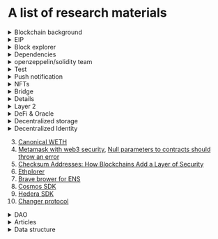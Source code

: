 # A list of research materials

<details>
<summary>Blockchain background</summary>

1. [RECURSIVE-LENGTH PREFIX (RLP) SERIALIZATION](https://ethereum.org/en/developers/docs/data-structures-and-encoding/rlp/)
</details>

<details>
<summary>EIP</summary>

1. [EIP-4494: Permit for ERC-721 NFTs](https://eips.ethereum.org/EIPS/eip-4494)
1. [EIP-4494: Extending ERC-2612-style permits to ERC-721 NFTs](https://ethereum-magicians.org/t/eip-4494-extending-erc-2612-style-permits-to-erc-721-nfts/7519)
1. [EIP-4361: Sign-In with Ethereum ](https://eips.ethereum.org/EIPS/eip-4361)
1. [EIP-4361: NPM SIWE package](https://www.npmjs.com/package/siwe)
1. [EIP-4494: github ERC20/721/1155 Permit](https://github.com/Amxx/Permit/tree/master/contracts)
1. [EIP-2612: Permit Extension for EIP-20 Signed Approvals](https://eips.ethereum.org/EIPS/eip-2612)
1. [EIP-4361: Sign-In with Ethereum](https://eips.ethereum.org/EIPS/eip-4361)
1. [EIP-1328: WalletConnect URI Format ](https://eips.ethereum.org/EIPS/eip-1328)
1. [SIWE - EIP-4361: Sign-In with Ethereum](https://docs.login.xyz/general-information/siwe-overview/eip-4361)

</details>

<details>
<summary>Block explorer</summary>

1. [Polygonscan API docs](https://polygonscan.com/apis)

</details>

<details>
<summary>Dependencies</summary>

1. [ethers-multisend](https://www.npmjs.com/package/ethers-multisend)
2. [ethereum multicall](https://github.com/joshstevens19/ethereum-multicall)
3. [github - solidity primitive-dodoc](https://github.com/primitivefinance/primitive-dodoc)
4. [alchemyplatform/alchemy-sdk-js](https://github.com/alchemyplatform/alchemy-sdk-js)
5. [github: hardhat-tenderly](https://www.npmjs.com/package/@tenderly/hardhat-tenderly)
6. [Polygonscan API docs: Verifying Contracts Programmatically](https://docs.polygonscan.com/tutorials/verifying-contracts-programmaticallyhttps://docs.polygonscan.com/tutorials/verifying-contracts-programmatically)
7. [Tenderly](https://tenderly.co/)
8. [Github: Orchestrate SDK Nodejs](https://github.com/ConsenSys/orchestrate-node)
9. [NPM package: Orchestrate Node.js Library](https://www.npmjs.com/package/pegasys-orchestrate)
10. [Codefi Orchestrate: getting started](https://docs.orchestrate.consensys.net/en/stable/Get-Started/)
11. [Ethersjs: How do I parse event logs?](https://github.com/ethers-io/ethers.js/issues/487)
12. [Defender tuorials](https://youtube.com/playlist?list=PLdJRkA9gCKOMdqVKrkYKT6ulDwDVG6_Ya)
13. [Create a Gnosis Safe Multisig Using Defender](https://youtu.be/IOescPDrF7Y)
14. [Github - consenSys/abi-decoder](https://github.com/ConsenSys/abi-decoder)
15. [Crypto icons](https://cryptoicons.co/)
16. [Wagmi: contract write](https://wagmi.sh/examples/contract-write)
17. [Wagmi: prepare hooks](https://wagmi.sh/react/prepare-hooks)

</details>

<details>
<summary>openzeppelin/solidity team</summary>

1. [Announcing OpenZeppelin Contracts 4.8](https://blog.openzeppelin.com/announcing-openzeppelin-contracts-4-8/?utm_source=rss&utm_medium=rss&utm_campaign=announcing-openzeppelin-contracts-4-8)
2. [Token multi-sender](https://multisender.app/)

</details>

<details>
<summary>Test</summary>

1. [Fuzzing Complex Projects With Echidna: Sushi's BentoBox](https://ventral.digital/posts/2021/12/21/fuzzing-complex-projects-with-echidna-sushi-bentobox)
1. [Consensys mythril](https://github.com/ConsenSys/mythril)
1. [Github - evm-bench](https://github.com/ziyadedher/evm-bench)
1. [Github - hardhat-ethernal](https://github.com/tryethernal/hardhat-ethernal)
</details>

<details>
<summary>Push notification</summary>

1. [Ethereum Push Notification Service: Web3 Communication Layer](https://thenewstack.io/ethereum-push-notification-service-web3-communication-layer/)
</details>

<details>
<summary>NFTs</summary>

1. [What Is a Dynamic NFT?](https://blog.chain.link/what-is-a-dynamic-nft/?_ga=2.160775416.433082617.1666652218-945003572.1666652218)
1. [Module #3: Dynamic NFTs Enabled by Chainlink Automation](https://chain.link/techtalks/automation-masterclass-module-3?utm_medium=organic-social&utm_source=linkedin&utm_campaign=FY22Q4-product-mcs&utm_content=automation-module-3_dynamic-nfts-enabled-by-chainlink-automation&utm_term=)
1. [Fractinoalized NFT - fractional.art](https://fractional.art/)
1. [Explained: Fractional NFTs (F-NFTs) and How They Work](https://learn.bybit.com/nft/what-are-fractional-nfts/)
1. [Meidum - Fractional](https://medium.com/fractional-art)

</details>

<details>
<summary>Bridge</summary>

1. [What Is a Cross-Chain Bridge?](https://blog.chain.link/cross-chain-bridge/)
</details>

<details>
<summmary>Ethereum merge</summmary>

1. [The Hitchhiker's Guide to Ethereum](https://members.delphidigital.io/reports/the-hitchhikers-guide-to-ethereum)
1. [Ethereum layer 2 - What is layer 2?](<https://ethereum.org/en/layer-2/#:~:text=A%20layer%202%20is%20a%20separate%20blockchain%20that%20extends%20Ethereum.&text=A%20layer%202%20blockchain%20regularly,layer%201%20protocol%20(Ethereum)>)
1. [Ethereum PoS - Proof of stake](https://ethereum.org/en/developers/docs/consensus-mechanisms/pos/#top)
1. [The Ethereum 2.0 Beacon Chain is here. Now what?](https://consensys.net/blog/blockchain-explained/the-ethereum-2-0-beacon-chain-is-here-now-what/)
1. [How The Merge Impacts Ethereum’s Application Layer](https://blog.ethereum.org/2021/11/29/how-the-merge-impacts-app-layer/)
1. [Merge readiness checklist](https://launchpad.ethereum.org/en/merge-readiness/)
1. [Ethereum energy consumption](https://ethereum.org/en/energy-consumption/)
1. [Ethereum vision - A digital future on a global scale](https://ethereum.org/en/upgrades/vision/)
1. [Ethereum SCALING](https://ethereum.org/en/developers/docs/scaling/)
1. [What are zero-knowledge proofs?](https://ethereum.org/en/zero-knowledge-proofs/)
1. [HOW TO STAKE YOUR ETH - Earn rewards while securing Ethereum](https://ethereum.org/en/staking/)
1. [How Optimism Scales Ethereum](https://youtu.be/4IattuvRt8c)
1. [Optimism MetaMask Tutorial (How to Use Ethereum Optimism L2)](https://youtu.be/GV_7g0tMLcM)

</details>

<details>
<summary>Layer 2</summary>

1. [side chain](https://ethereum.org/en/developers/docs/scaling/sidechains/)
2. [zksync](https://zksync.io/)
3. [zkspace](https://zks.org/)
4. [Starknet docs](https://starknet.io/docs/)
5. [What is Optimism? (Optimistic Rollups on Ethereum)](https://youtu.be/ZOKf-FAoFS4)
6. [Gnosis-safe](https://gnosis-safe.io/)
7. [Argent](https://www.argent.xyz/)
8. [Arbitrum](https://arbitrum.io/)
9. [Optimism](https://www.optimism.io/)
10. [Boba network](https://boba.network/)
11. [dydx](https://dydx.exchange/)
12. [loopring](https://loopring.org/#/)
13. [The easiest way to scale your Ethereum app](https://polygon.technology/solutions/polygon-pos/)
14. [Polygon ZK Rollups: Everything You Need to Know](https://www.alchemy.com/overviews/polygon-zk-rollups)
15. [Polygon - A Privacy-Focused Rollup for Enterprises](https://polygon.technology/solutions/polygon-nightfall/)
16. [ZK and the Future of Ethereum Scaling](https://blog.polygon.technology/zk-and-the-future-of-ethereum-scaling/)
17. [ROLLUPS - The Ultimate Ethereum Scaling Strategy? Arbitrum & Optimism Explained](https://youtu.be/7pWxCklcNsU)
18. [DeFi Mooc - Lecture 10.3: What is a zk-SNARK?](https://youtu.be/gcKCW7CNu_M)
19. [ZKsnark JS](https://github.com/iden3/snarkjs)
20. [Understanding Database Sharding](https://www.digitalocean.com/community/tutorials/understanding-database-sharding)
21. [Polygon Bridge for Gnosis Safe Has Arrived](https://blog.polygon.technology/polygon-bridge-for-gnosis-safe-has-arrived/?utm_source=Twitter-Main&utm_medium=Tweet&utm_campaign=Gnosis)
22. [Polygon tech with chainlink keepers for smart contract automation](https://www.linkedin.com/posts/0xpolygon_introduction-to-chainlink-keepers-beta-activity-6962343886019051520-Pent/?utm_source=linkedin_share&utm_medium=android_app)

</details>

<details>
<summary>DeFi & Oracle</summary>
 
1. [The Differences Between Centralized Finance (CeFi) & Decentralized Finance (DeFi) Service Companies](https://www.hodlnaut.com/academy/what-is-centralized-finance-and-decentralized-finance)
2. [AAVE LIQUIDITY PROTOCOL](https://aave.com/)
3. [Chainlink Node as a Service](https://naas.link/)
4. [dxFeed Price Oracle](https://market.link/nodes/dxFeed/integrations)
5. [How to Display Crypto and Fiat Prices on a Frontend Using JavaScript or Solidity](https://blog.chain.link/how-to-display-crypto-and-fiat-prices-on-a-frontend/)

</details>

<details>
<summary>Decentralized storage</summary>

1. [IPFS cluster](https://ipfscluster.io/)
1. [ipfs/js-ipns](https://github.com/ipfs/js-ipns#create-record)
1. [Decentralized storage: Swarm](https://www.ethswarm.org/#:~:text=Swarm%20is%20a%20system%20of,contracts%20on%20the%20Ethereum%20blockchain.)
1. [NFT storage](https://nft.storage/)
1. [Pinata cloud docs](https://docs.pinata.cloud/)
1. [Mutable IPFS - w3name github](https://github.com/web3-storage/w3name)
1. [Mutable IPFS - w3name actions](https://github.com/pawanpaudel93/w3name-action)

</details>

<details>
<summary>Decentralized Identity</summary>

1. [W3 - Decentralized Identifiers (DIDs) v1.0](https://www.w3.org/TR/did-core/)
2. [DIF - decentralized identity foundation](https://identity.foundation/)
</details>

3. [Canonical WETH](https://blog.0xproject.com/canonical-weth-a9aa7d0279dd)
4. [Metamask with web3 security](https://docs.metamask.io/guide/provider-migration.html#replacing-window-web3), [Null parameters to contracts should throw an error](https://github.com/ChainSafe/web3.js/issues/3065)
5. [Checksum Addresses: How Blockchains Add a Layer of Security](https://news.coinsquare.com/learn-coinsquare/checksum-addresses-how-blockchains-add-security/#:~:text=A%20checksum%20address%20is%20a,of%20the%20address%20digits%20wrong.)
6. [Ethplorer](https://ethplorer.io/ko/)
7. [Brave brower for ENS](https://brave.com/)
8. [Cosmos SDK](https://docs.cosmos.network/)
9. [Hedera SDK](https://docs.hedera.com/guides/)
10. [Changer protocol](https://docs.changer.io/)

<details>
<summary>DAO</summary>

1. [github: gnosis/zodiac](https://github.com/gnosis/zodiac)
1. [Decentralized autonomous organizations (DAOs)](https://ethereum.org/en/dao/#main-content)

</details>

<details>
<summary>Articles</summary>

1. [Solidity String Equality Comparison](https://fravoll.github.io/solidity-patterns/string_equality_comparison.html)
1. [Block-STM: Accelerating Smart-Contract Processing](https://blog.chain.link/block-stm/)
1. [도메인 주도 설계(Domain-Driven Design) in Real Project — 도메인](https://medium.com/react-native-seoul/%EB%8F%84%EB%A9%94%EC%9D%B8-%EC%A3%BC%EB%8F%84-%EC%84%A4%EA%B3%84-domain-driven-design-in-real-project-1-%EB%8F%84%EB%A9%94%EC%9D%B8-83a5e31c5e45)
1. [JSON-RPC API](https://ethereum.org/en/developers/docs/apis/json-rpc/#shh_hasidentity)
1. [Running an Eth2.0 Staking Node or Validator with Alchemy](https://docs.alchemy.com/alchemy/guides/running-an-eth2-node-with-alchemy)
1. [How to Add Alchemy RPC Endpoints to Metamask](https://docs.alchemy.com/alchemy/guides/connecting-metamask-to-alchemy)
1. [Earn rewards while securing Ethereum](https://ethereum.org/ca/staking/)
1. [Decentralized identity](https://ethereum.org/ca/decentralized-identity/)
1. [Decentralized science (DeSci)](https://ethereum.org/ca/desci/)
1. [When Gaming Makes You Money: The New World of Play-to-Earn Gaming](https://beincrypto.com/when-gaming-makes-you-money-the-new-world-of-play-to-earn-gaming/)

</details>

<details>
<summary>Data structure</summary>

1. [Merkle Trees & Patricia Tries for Blockchain - Explained](https://youtu.be/QlawpoK4g5A)
</details>
